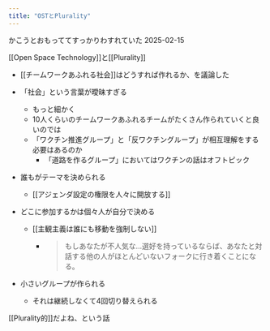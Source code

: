 ```yaml
---
title: "OSTとPlurality"
---
```


かこうとおもっててすっかりわすれていた 2025-02-15

[[Open Space Technology]]と[[Plurality]]
- [[チームワークあふれる社会]]はどうすれば作れるか、を議論した
- 「社会」という言葉が曖昧すぎる
    - もっと細かく
    - 10人くらいのチームワークあふれるチームがたくさん作られていくと良いのでは
    - 「ワクチン推進グループ」と「反ワクチングループ」が相互理解をする必要はあるのか
        - 「道路を作るグループ」においてはワクチンの話はオフトピック

- 誰もがテーマを決められる
    - [[アジェンダ設定の権限を人々に開放する]]
- どこに参加するかは個々人が自分で決める
    - [[主観主義は誰にも移動を強制しない]]
        - > もしあなたが不人気な...選好を持っているならば、あなたと対話する他の人がほとんどいないフォークに行き着くことになる。

- 小さいグループが作られる
    - それは継続しなくて4回切り替えられる


[[Plurality的]]だよね、という話
